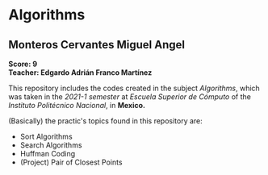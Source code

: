 # Algorithms
## Monteros Cervantes Miguel Angel
**Score: 9**  
**Teacher: Edgardo Adrián Franco Martínez**

This repository includes the codes created in the subject *Algorithms*, which was taken in the *2021-1 semester* at *Escuela Superior de Cómputo* of the *Instituto Politécnico Nacional*, in **Mexico.**

(Basically) the practic's topics found in this repository are:
* Sort Algorithms
* Search Algorithms
* Huffman Coding
* (Project) Pair of Closest Points
